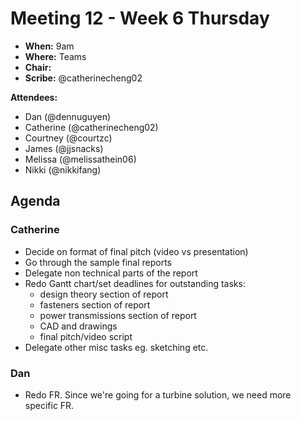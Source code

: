 # Meeting 12 - Week 6 Thursday

- **When:** 9am
- **Where:** Teams
- **Chair:** 
- **Scribe:** @catherinecheng02

**Attendees:**

- Dan (@dennuguyen)
- Catherine (@catherinecheng02)
- Courtney (@courtzc)
- James (@jjsnacks)
- Melissa (@melissathein06)
- Nikki (@nikkifang)

## Agenda

### Catherine

- Decide on format of final pitch (video vs presentation)
- Go through the sample final reports
- Delegate non technical parts of the report 
- Redo Gantt chart/set deadlines for outstanding tasks:
    - design theory section of report
    - fasteners section of report
    - power transmissions section of report
    - CAD and drawings 
    - final pitch/video script
- Delegate other misc tasks eg. sketching etc. 

### Dan

- Redo FR. Since we're going for a turbine solution, we need more specific FR.

